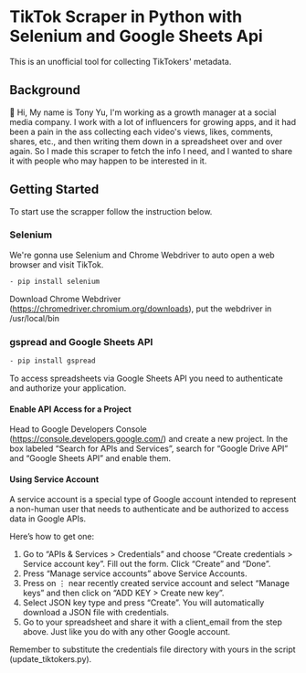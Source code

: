 # TikTok Scraper in Python with Selenium and Google Sheets Api
This is an unofficial tool for collecting TikTokers' metadata.

## Background
👋 Hi, My name is Tony Yu, I'm working as a growth manager at a social media company. I work with a lot of influencers for growing apps, and it had been a pain in the ass collecting each video's views, likes, comments, shares, etc., and then writing them down in a spreadsheet over and over again. So I made this scraper to fetch the info I need, and I wanted to share it with people who may happen to be interested in it.

## Getting Started
To start use the scrapper follow the instruction below.

### Selenium
We're gonna use Selenium and Chrome Webdriver to auto open a web browser and visit TikTok.
```sh
- pip install selenium
```
Download Chrome Webdriver (https://chromedriver.chromium.org/downloads), put the webdriver in /usr/local/bin

### gspread and Google Sheets API
```sh
- pip install gspread
```
To access spreadsheets via Google Sheets API you need to authenticate and authorize your application.

#### Enable API Access for a Project
Head to Google Developers Console (https://console.developers.google.com/) and create a new project.
In the box labeled “Search for APIs and Services”, search for “Google Drive API” and “Google Sheets API” and enable them.

#### Using Service Account
A service account is a special type of Google account intended to represent a non-human user that needs to authenticate and be authorized to access data in Google APIs.

Here’s how to get one:
1. Go to “APIs & Services > Credentials” and choose “Create credentials > Service account key”. Fill out the form. Click “Create” and “Done”.
2. Press “Manage service accounts” above Service Accounts.
3. Press on ⋮ near recently created service account and select “Manage keys” and then click on “ADD KEY > Create new key”.
4. Select JSON key type and press “Create”. You will automatically download a JSON file with credentials.
5. Go to your spreadsheet and share it with a client_email from the step above. Just like you do with any other Google account.

Remember to substitute the credentials file directory with yours in the script (update_tiktokers.py).

<!---
yushengnan0525/yushengnan0525 is a ✨ special ✨ repository because its `README.md` (this file) appears on your GitHub profile.
You can click the Preview link to take a look at your changes.
--->
